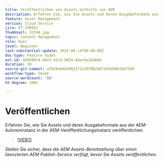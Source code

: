 ```yaml
---
title: Veröffentlichen von Assets mithilfe von AEM
description: Erfahren Sie, wie Sie Assets und deren Ausgabeformate aus der AEM-Autoreninstanz in der AEM-Veröffentlichungsinstanz veröffentlichen.
feature: Asset Management
version: Cloud Service
jira: KT-330932
thumbnail: 32194.jpg
topic: Content Management
role: User
level: Beginner
last-substantial-update: 2022-06-14T00:00:00Z
doc-type: Feature Video
exl-id: b69508c9-4be3-43c9-9d54-84ac0a2b4b6b
duration: 19
source-git-commit: af928e60410022f12207082467d3bd9b818af59d
workflow-type: tm+mt
source-wordcount: '50'
ht-degree: 100%

---
```


# Veröffentlichen

Erfahren Sie, wie Sie Assets und deren Ausgabeformate aus der AEM-Autoreninstanz in der AEM-Veröffentlichungsinstanz veröffentlichen.

>[!VIDEO](https://video.tv.adobe.com/v/330932?quality=12&learn=on)

_Stellen Sie sicher, dass die AEM Assets-Bereitstellung über einen lizenzierten AEM Publish-Service verfügt, bevor Sie Assets veröffentlichen._
